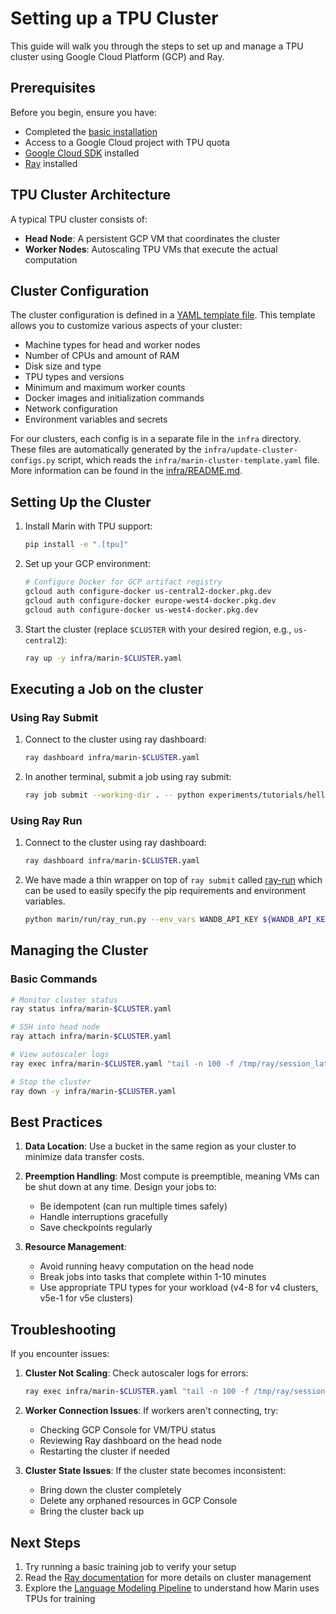 # Setting up a TPU Cluster

This guide will walk you through the steps to set up and manage a TPU cluster using Google Cloud Platform (GCP) and Ray.

## Prerequisites

Before you begin, ensure you have:
- Completed the [basic installation](installation.md)
- Access to a Google Cloud project with TPU quota
- [Google Cloud SDK](https://cloud.google.com/sdk/docs/install) installed
- [Ray](https://docs.ray.io/en/latest/installation.html) installed

## TPU Cluster Architecture

A typical TPU cluster consists of:
- **Head Node**: A persistent GCP VM that coordinates the cluster
- **Worker Nodes**: Autoscaling TPU VMs that execute the actual computation

## Cluster Configuration

The cluster configuration is defined in a [YAML template file](../../infra/marin-cluster-template.yaml). This template allows you to customize various aspects of your cluster:

- Machine types for head and worker nodes
- Number of CPUs and amount of RAM
- Disk size and type
- TPU types and versions
- Minimum and maximum worker counts
- Docker images and initialization commands
- Network configuration
- Environment variables and secrets

For our clusters, each config is in a separate file in the `infra` directory. These files are automatically generated by the
`infra/update-cluster-configs.py` script, which reads the `infra/marin-cluster-template.yaml` file.
More information can be found in the [infra/README.md](../../infra/README.md).

## Setting Up the Cluster

1. Install Marin with TPU support:
   ```bash
   pip install -e ".[tpu]"
   ```

2. Set up your GCP environment:
   ```bash
   # Configure Docker for GCP artifact registry
   gcloud auth configure-docker us-central2-docker.pkg.dev
   gcloud auth configure-docker europe-west4-docker.pkg.dev
   gcloud auth configure-docker us-west4-docker.pkg.dev
   ```

3. Start the cluster (replace `$CLUSTER` with your desired region, e.g., `us-central2`):
   ```bash
   ray up -y infra/marin-$CLUSTER.yaml
   ```

## Executing a Job on the cluster

### Using Ray Submit

1. Connect to the cluster using ray dashboard:
   ```bash
   ray dashboard infra/marin-$CLUSTER.yaml
   ```
2. In another terminal, submit a job using ray submit:
   ```bash
   ray job submit --working-dir . -- python experiments/tutorials/hello_world.py
   ```

### Using Ray Run

1. Connect to the cluster using ray dashboard:
   ```bash
   ray dashboard infra/marin-$CLUSTER.yaml
   ```
2. We have made a thin wrapper on top of `ray submit` called [ray-run](../../marin/run/ray_run.py) which can be used to easily specify the pip requirements and environment variables.
   ```bash
   python marin/run/ray_run.py --env_vars WANDB_API_KEY ${WANDB_API_KEY}  --pip_deps jax==0.4.35,async-lru --  python experiments/tutorials/hello_world.py
   ```

## Managing the Cluster

### Basic Commands

```bash
# Monitor cluster status
ray status infra/marin-$CLUSTER.yaml

# SSH into head node
ray attach infra/marin-$CLUSTER.yaml

# View autoscaler logs
ray exec infra/marin-$CLUSTER.yaml "tail -n 100 -f /tmp/ray/session_latest/logs/monitor*"

# Stop the cluster
ray down -y infra/marin-$CLUSTER.yaml
```

## Best Practices

1. **Data Location**: Use a bucket in the same region as your cluster to minimize data transfer costs.

2. **Preemption Handling**: Most compute is preemptible, meaning VMs can be shut down at any time. Design your jobs to:
   - Be idempotent (can run multiple times safely)
   - Handle interruptions gracefully
   - Save checkpoints regularly

3. **Resource Management**:
   - Avoid running heavy computation on the head node
   - Break jobs into tasks that complete within 1-10 minutes
   - Use appropriate TPU types for your workload (v4-8 for v4 clusters, v5e-1 for v5e clusters)

## Troubleshooting

If you encounter issues:

1. **Cluster Not Scaling**: Check autoscaler logs for errors:
   ```bash
   ray exec infra/marin-$CLUSTER.yaml "tail -n 100 -f /tmp/ray/session_latest/logs/monitor*"
   ```

2. **Worker Connection Issues**: If workers aren't connecting, try:
   - Checking GCP Console for VM/TPU status
   - Reviewing Ray dashboard on the head node
   - Restarting the cluster if needed

3. **Cluster State Issues**: If the cluster state becomes inconsistent:
   - Bring down the cluster completely
   - Delete any orphaned resources in GCP Console
   - Bring the cluster back up

## Next Steps

1. Try running a basic training job to verify your setup
2. Read the [Ray documentation](https://docs.ray.io/en/latest/cluster/key-concepts.html) for more details on cluster management
3. Explore the [Language Modeling Pipeline](../explanations/lm-pipeline.md) to understand how Marin uses TPUs for training
